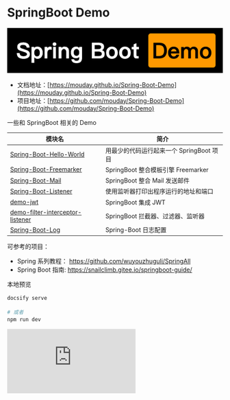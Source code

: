 # SpringBoot Demo
![](logo.png)

- 文档地址：[https://mouday.github.io/Spring-Boot-Demo](https://mouday.github.io/Spring-Boot-Demo)
- 项目地址：[https://github.com/mouday/Spring-Boot-Demo](https://github.com/mouday/Spring-Boot-Demo)

一些和 SpringBoot 相关的 Demo

| 模块名                                                                         | 简介                                     |
| ------------------------------------------------------------------------------ | ---------------------------------------- |
| [Spring-Boot-Hello-World](Spring-Boot-Hello-World/README.md)                   | 用最少的代码运行起来一个 SpringBoot 项目 |
| [Spring-Boot-Freemarker](Spring-Boot-Freemarker/README.md)                     | SpringBoot 整合模板引擎 Freemarker       |
| [Spring-Boot-Mail](Spring-Boot-Mail/README.md)                                 | SpringBoot 整合 Mail 发送邮件            |
| [Spring-Boot-Listener](Spring-Boot-Listener/README.md)                         | 使用监听器打印出程序运行的地址和端口     |
| [demo-jwt](demo-jwt/README.md)                                                 | SpringBoot 集成 JWT                      |
| [demo-filter-interceptor-listener](demo-filter-interceptor-listener/README.md) | SpringBoot 拦截器、过滤器、监听器        |
| [Spring-Boot-Log](Spring-Boot-Log/README.md)                                   | Spring-Boot 日志配置                     |

可参考的项目：

- Spring 系列教程： https://github.com/wuyouzhuguli/SpringAll
- Spring Boot 指南: https://snailclimb.gitee.io/springboot-guide/

本地预览

```bash
docsify serve

# 或者
npm run dev
```

![](https://api.isoyu.com/bing_images.php)
